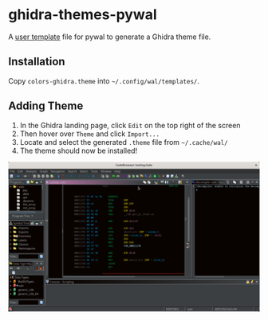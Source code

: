 # ghidra-themes-pywal
A [user template](https://github.com/dylanaraps/pywal/wiki/User-Template-Files) file for pywal to generate a Ghidra theme file.

## Installation
Copy `colors-ghidra.theme` into `~/.config/wal/templates/`.

## Adding Theme

1. In the Ghidra landing page, click `Edit` on the top right of the screen
1. Then hover over `Theme` and click `Import...`
1. Locate and select the generated `.theme` file from `~/.cache/wal/`
1. The theme should now be installed!

![themed ghidra](ghidra.png)
